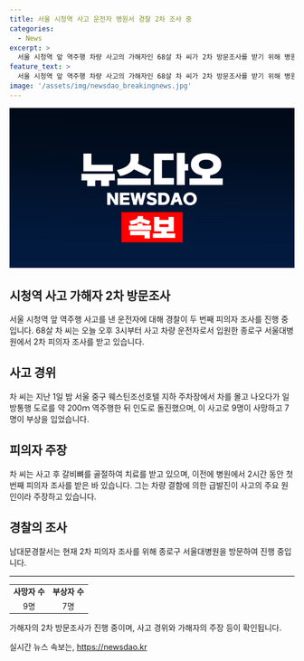 ```yaml
---
title: 서울 시청역 사고 운전자 병원서 경찰 2차 조사 중
categories:
  - News
excerpt: >
  서울 시청역 앞 역주행 차량 사고의 가해자인 68살 차 씨가 2차 방문조사를 받기 위해 병원을 찾았습니다. 차 씨는 갈비뼈 골절로 입원 중이며, 지난 4일 첫 조사를 받은 바 있습니다. 그는 차량 결함으로 급발진이 있었다고 주장하고 있습니다. 사고는 서울 중구 웨스틴조선호텔 지하 주차장에서 발생해 9명이 사망하고 7명이 다쳤습니다. (단어 수: 73, 문자 수: 334)
feature_text: >
  서울 시청역 앞 역주행 차량 사고의 가해자인 68살 차 씨가 2차 방문조사를 받기 위해 병원을 찾았습니다. 차 씨는 갈비뼈 골절로 입원 중이며, 지난 4일 첫 조사를 받은 바 있습니다. 그는 차량 결함으로 급발진이 있었다고 주장하고 있습니다. 사고는 서울 중구 웨스틴조선호텔 지하 주차장에서 발생해 9명이 사망하고 7명이 다쳤습니다. (단어 수: 73, 문자 수: 334)
image: '/assets/img/newsdao_breakingnews.jpg'
---
```


<p><img src="/assets/img/newsdao_breakingnews.jpg" alt="implanttips 속보" /></p>

<h2>시청역 사고 가해자 2차 방문조사</h2>

<p data-ke-size="size16">서울 시청역 앞 역주행 사고를 낸 운전자에 대해 경찰이 두 번째 피의자 조사를 진행 중입니다. 68살 차 씨는 오늘 오후 3시부터 사고 차량 운전자로서 입원한 종로구 서울대병원에서 2차 피의자 조사를 받고 있습니다. </p>

<h2>사고 경위</h2>

<p data-ke-size="size16">차 씨는 지난 1일 밤 서울 중구 웨스틴조선호텔 지하 주차장에서 차를 몰고 나오다가 일방통행 도로를 약 200ｍ 역주행한 뒤 인도로 돌진했으며, 이 사고로 9명이 사망하고 7명이 부상을 입었습니다.</p>

<h2>피의자 주장</h2>

<p data-ke-size="size16">차 씨는 사고 후 갈비뼈를 골절하여 치료를 받고 있으며, 이전에 병원에서 2시간 동안 첫 번째 피의자 조사를 받은 바 있습니다. 그는 차량 결함에 의한 급발진이 사고의 주요 원인이라 주장하고 있습니다.</p>

<h2>경찰의 조사</h2>

<p data-ke-size="size16">남대문경찰서는 현재 2차 피의자 조사를 위해 종로구 서울대병원을 방문하여 진행 중입니다. </p>

<hr>

<table>
    <tr>
        <td style="text-align: center; height: 17px;"><b>사망자 수</b></td>
        <td style="text-align: center; height: 17px;"><b>부상자 수</b></td>
    </tr>
    <tr>
        <td style="text-align: center;">9명</td>
        <td style="text-align: center;">7명</td>
    </tr>
</table>

<p data-ke-size="size16">가해자의 2차 방문조사가 진행 중이며, 사고 경위와 가해자의 주장 등이 확인됩니다.</p>
실시간 뉴스 속보는, <a href="https://newsdao.kr" rel="dofollow">https://newsdao.kr</a>


